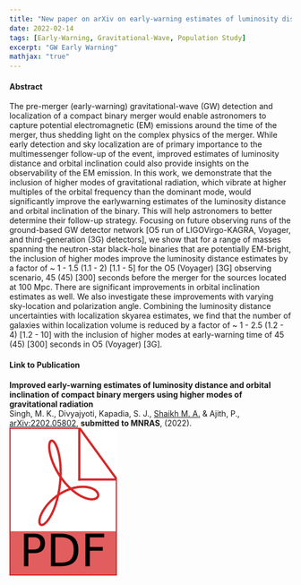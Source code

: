 ```yaml
---
title: "New paper on arXiv on early-warning estimates of luminosity distance and orbital inclination for gw events"
date: 2022-02-14
tags: [Early-Warning, Gravitational-Wave, Population Study]
excerpt: "GW Early Warning"
mathjax: "true"
---
```


#### Abstract
The pre-merger (early-warning) gravitational-wave (GW) detection and
localization of a compact binary merger would enable astronomers to capture
potential electromagnetic (EM) emissions around the time of the merger, thus
shedding light on the complex physics of the merger. While early detection and
sky localization are of primary importance to the multimessenger follow-up of
the event, improved estimates of luminosity distance and orbital inclination
could also provide insights on the observability of the EM emission. In this
work, we demonstrate that the inclusion of higher modes of gravitational
radiation, which vibrate at higher multiples of the orbital frequency than the
dominant mode, would significantly improve the earlywarning estimates of the
luminosity distance and orbital inclination of the binary. This will help
astronomers to better determine their follow-up strategy. Focusing on future
observing runs of the ground-based GW detector network [O5 run of
LIGOVirgo-KAGRA, Voyager, and third-generation (3G) detectors], we show that
for a range of masses spanning the neutron-star black-hole binaries that are
potentially EM-bright, the inclusion of higher modes improve the luminosity
distance estimates by a factor of ~ 1 - 1.5 (1.1 - 2) [1.1 - 5] for the O5
(Voyager) [3G] observing scenario, 45 (45) [300] seconds before the merger for
the sources located at 100 Mpc. There are significant improvements in orbital
inclination estimates as well. We also investigate these improvements with
varying sky-location and polarization angle. Combining the luminosity distance
uncertainties with localization skyarea estimates, we find that the number of
galaxies within localization volume is reduced by a factor of ~ 1 - 2.5 (1.2 -
4) [1.2 - 10] with the inclusion of higher modes at early-warning time of 45
(45) [300] seconds in O5 (Voyager) [3G].

#### Link to Publication
<b>Improved early-warning estimates of luminosity distance and orbital inclination of compact binary mergers using higher modes of gravitational radiation</b><br>
  Singh, M. K., Divyajyoti, Kapadia, S. J., <u>Shaikh M. A.</u> & Ajith, P.,<br>
  <a href="https://arxiv.org/abs/2202.05802">arXiv:2202.05802</a>, <b>submitted to MNRAS</b>, (2022). <a href="https://arxiv.org/pdf/2202.05802.pdf"><img class="svg-icon" src="/assets/pdf.svg"></a>
